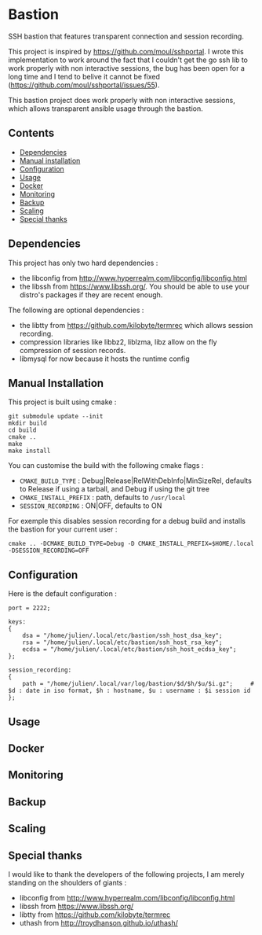 # Bastion

SSH bastion that features transparent connection and session recording.

This project is inspired by https://github.com/moul/sshportal. I wrote this implementation to work around the fact that I couldn't get the go ssh lib
to work properly with non interactive sessions, the bug has been open for a long time and I tend to belive it cannot be fixed
(https://github.com/moul/sshportal/issues/55).

This bastion project does work properly with non interactive sessions, which allows transparent ansible usage through the bastion.

## Contents

- [Dependencies](#dependencies)
- [Manual installation](#manual-installation)
- [Configuration](#configuration)
- [Usage](#usage)
- [Docker](#docker)
- [Monitoring](#monitoring)
- [Backup](#backup)
- [Scaling](#scaling)
- [Special thanks](#special-thanks)

## Dependencies

This project has only two hard dependencies :
- the libconfig from http://www.hyperrealm.com/libconfig/libconfig.html
- the libssh from https://www.libssh.org/. You should be able to use your distro's packages if they are recent enough.

The following are optional dependencies :
- the libtty from https://github.com/kilobyte/termrec which allows session recording.
- compression libraries like libbz2, liblzma, libz allow on the fly compression of session records.
- libmysql for now because it hosts the runtime config

## Manual Installation

This project is built using cmake :
```
git submodule update --init
mkdir build
cd build
cmake ..
make
make install
```

You can customise the build with the following cmake flags :

- `CMAKE_BUILD_TYPE` : Debug|Release|RelWithDebInfo|MinSizeRel, defaults to Release if using a tarball, and Debug if using the git tree
- `CMAKE_INSTALL_PREFIX` : path, defaults to `/usr/local`
- `SESSION_RECORDING` : ON|OFF, defaults to ON

For exemple this disables session recording for a debug build and installs the bastion for your current user :

`cmake .. -DCMAKE_BUILD_TYPE=Debug -D CMAKE_INSTALL_PREFIX=$HOME/.local -DSESSION_RECORDING=OFF`

## Configuration

Here is the default configuration :
```
port = 2222;

keys:
{
    dsa = "/home/julien/.local/etc/bastion/ssh_host_dsa_key";
    rsa = "/home/julien/.local/etc/bastion/ssh_host_rsa_key";
    ecdsa = "/home/julien/.local/etc/bastion/ssh_host_ecdsa_key";
};

session_recording:
{
    path = "/home/julien/.local/var/log/bastion/$d/$h/$u/$i.gz";     # $d : date in iso format, $h : hostname, $u : username : $i session id
};
```

## Usage

## Docker

## Monitoring

## Backup

## Scaling

## Special thanks

I would like to thank the developers of the following projects, I am merely standing on the shoulders of giants :

- libconfig from http://www.hyperrealm.com/libconfig/libconfig.html
- libssh from https://www.libssh.org/
- libtty from https://github.com/kilobyte/termrec
- uthash from http://troydhanson.github.io/uthash/
